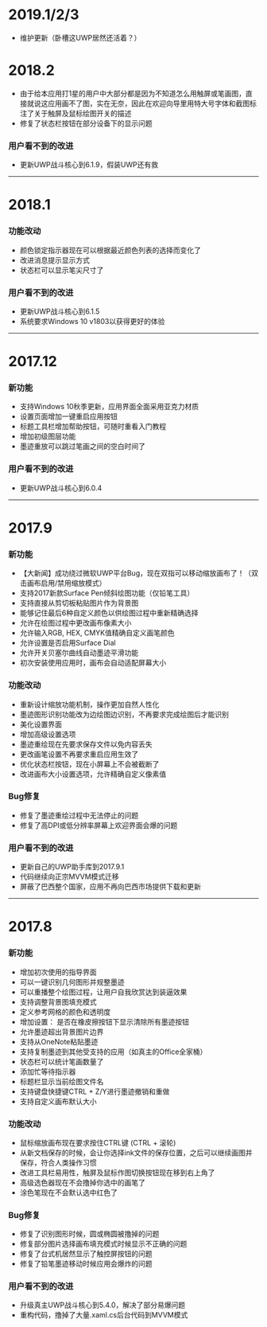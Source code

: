﻿# 2019.1/2/3

- 维护更新（卧槽这UWP居然还活着？）

# 2018.2
- 由于给本应用打1星的用户中大部分都是因为不知道怎么用触屏或笔画图，直接就说这应用画不了图，实在无奈，因此在欢迎向导里用特大号字体和截图标注了关于触屏及鼠标绘图开关的描述
- 修复了状态栏按钮在部分设备下的显示问题

### 用户看不到的改进
- 更新UWP战斗核心到6.1.9，假装UWP还有救

---

# 2018.1

### 功能改动
- 颜色锁定指示器现在可以根据最近颜色列表的选择而变化了
- 改进消息提示显示方式
- 状态栏可以显示笔尖尺寸了
 
### 用户看不到的改进
- 更新UWP战斗核心到6.1.5
- 系统要求Windows 10 v1803以获得更好的体验

---

# 2017.12

### 新功能
- 支持Windows 10秋季更新，应用界面全面采用亚克力材质
- 设置页面增加一键重启应用按钮
- 标题工具栏增加帮助按钮，可随时重看入门教程
- 增加初级图层功能
- 墨迹重放可以跳过笔画之间的空白时间了

### 用户看不到的改进
- 更新UWP战斗核心到6.0.4

---

# 2017.9

### 新功能
- 【大新闻】成功绕过微软UWP平台Bug，现在双指可以移动缩放画布了！（双击画布启用/禁用缩放模式）
- 支持2017新款Surface Pen倾斜绘图功能（仅铅笔工具）
- 支持直接从剪切板粘贴图片作为背景图
- 能够记住最后6种自定义颜色以供绘图过程中重新精确选择
- 允许在绘图过程中更改画布像素大小
- 允许输入RGB, HEX, CMYK值精确自定义画笔颜色
- 允许设置是否启用Surface Dial
- 允许开关贝塞尔曲线自动墨迹平滑功能
- 初次安装使用应用时，画布会自动适配屏幕大小

### 功能改动
- 重新设计缩放功能机制，操作更加自然人性化
- 墨迹图形识别功能改为边绘图边识别，不再要求完成绘图后才能识别
- 美化设置界面
- 增加高级设置选项
- 墨迹重绘现在先要求保存文件以免内容丢失
- 更改画笔设置不再要求重启应用生效了
- 优化状态栏按钮，现在小屏幕上不会被截断了
- 改进画布大小设置选项，允许精确自定义像素值

### Bug修复
- 修复了墨迹重绘过程中无法停止的问题
- 修复了高DPI或低分辨率屏幕上欢迎界面会爆的问题

### 用户看不到的改进
- 更新自己的UWP助手库到2017.9.1
- 代码继续向正宗MVVM模式迁移
- 屏蔽了巴西整个国家，应用不再向巴西市场提供下载和更新

---

# 2017.8

### 新功能
- 增加初次使用的指导界面
- 可以一键识别几何图形并规整墨迹
- 可以重播整个绘图过程，让用户自我欣赏达到装逼效果
- 支持调整背景图填充模式
- 定义参考网格的颜色和透明度
- 增加设置： 是否在橡皮擦按钮下显示清除所有墨迹按钮
- 允许墨迹超出背景图片边界
- 支持从OneNote粘贴墨迹
- 支持复制墨迹到其他受支持的应用（如真主的Office全家桶）
- 状态栏可以统计笔画数量了
- 添加忙等待指示器
- 标题栏显示当前绘图文件名
- 支持键盘快捷键CTRL + Z/Y进行墨迹撤销和重做
- 支持自定义画布默认大小

### 功能改动
- 鼠标缩放画布现在要求按住CTRL键 (CTRL + 滚轮)
- 从新文档保存的时候，会让你选择ink文件的保存位置，之后可以继续画图并保存，符合人类操作习惯
- 改进工具栏易用性，触屏及鼠标作图切换按钮现在移到右上角了
- 高级选色器现在不会撸掉你选中的画笔了
- 涂色笔现在不会默认选中红色了

### Bug修复
- 修复了识别图形时候，圆或椭圆被撸掉的问题
- 修复部分图片选择画布填充模式时候显示不正确的问题
- 修复了台式机居然显示了触控屏按钮的问题
- 修复了铅笔墨迹移动时候应用会爆炸的问题

### 用户看不到的改进
- 升级真主UWP战斗核心到5.4.0，解决了部分易爆问题
- 重构代码，撸掉了大量.xaml.cs后台代码到MVVM模式
